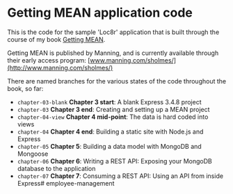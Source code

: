 Getting MEAN application code
=============================

This is the code for the sample 'Loc8r' application that is built through the course of my book [Getting MEAN](http://www.manning.com/sholmes/).

Getting MEAN is published by Manning, and is currently available through their early access program: [www.manning.com/sholmes/](http://www.manning.com/sholmes/)

There are named branches for the various states of the code throughout the book, so far:

* `chapter-03-blank` **Chapter 3 start**: A blank Express 3.4.8 project
* `chapter-03` **Chapter 3 end**: Creating and setting up a MEAN project
* `chapter-04-view` **Chapter 4 mid-point**: The data is hard coded into views
* `chapter-04` **Chapter 4 end**: Building a static site with Node.js and Express
* `chapter-05` **Chapter 5**: Building a data model with MongoDB and Mongoose
* `chapter-06` **Chapter 6**: Writing a REST API: Exposing your MongoDB database to the application
* `chapter-07` **Chapter 7**: Consuming a REST API: Using an API from inside Express# employee-management
